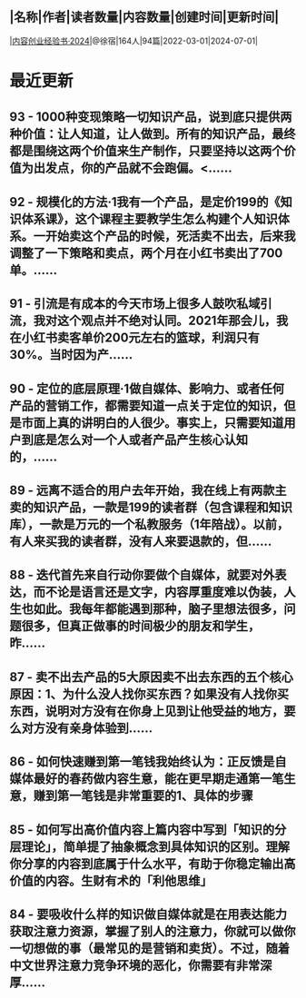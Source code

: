 |名称|作者|读者数量|内容数量|创建时间|更新时间|
---
|[内容创业经验书·2024](https://xiaobot.net/p/yaoguai?refer=0b133df9-27dc-423b-8101-639049001c13)|@徐宿|164人|94篇|2022-03-01|2024-07-01|

# 最近更新
## 93 - 1000种变现策略一切知识产品，说到底只提供两种价值：让人知道，让人做到。所有的知识产品，最终都是围绕这两个价值来生产制作，只要坚持以这两个价值为出发点，你的产品就不会跑偏。<......
## 92 - 规模化的方法·1我有一个产品，是定价199的《知识体系课》，这个课程主要教学生怎么构建个人知识体系。一开始卖这个产品的时候，死活卖不出去，后来我调整了一下策略和卖点，两个月在小红书卖出了700单。......
## 91 - 引流是有成本的今天市场上很多人鼓吹私域引流，我对这个观点并不绝对认同。2021年那会儿，我在小红书卖客单价200元左右的篮球，利润只有30%。当时因为产......
## 90 - 定位的底层原理·1做自媒体、影响力、或者任何产品的营销工作，都需要知道一点关于定位的知识，但是市面上真的讲明白的人很少。事实上，只需要知道用户到底是怎么对一个人或者产品产生核心认知的，......
## 89 - 远离不适合的用户去年开始，我在线上有两款主卖的知识产品，一款是199的读者群（包含课程和知识库），一款是万元的一个私教服务（1年陪战）。以前，有人来买我的读者群，没有人来要退款的，但......
## 88 - 迭代首先来自行动你要做个自媒体，就要对外表达，而不论是语言还是文字，内容厚重度难以伪装，人生也如此。我每年都能遇到那种，脑子里想法很多，问题很多，但真正做事的时间极少的朋友和学生，昨......
## 87 - 卖不出去产品的5大原因卖不出去东西的五个核心原因：1、为什么没人找你买东西？如果没有人找你买东西，说明对方没有在你身上见到让他受益的地方，要么对方没有亲身体验到......
## 86 - 如何快速赚到第一笔钱我始终认为：正反馈是自媒体最好的春药做内容生意，能在更早期走通第一笔生意，赚到第一笔钱是非常重要的1、具体的步骤
## 85 - 如何写出高价值内容上篇内容中写到「知识的分层理论」，简单提了抽象概念到具体知识的区别。理解你分享的内容到底属于什么水平，有助于你稳定输出高价值的内容。生财有术的「利他思维」
## 84 - 要吸收什么样的知识做自媒体就是在用表达能力获取注意力资源，掌握了别人的注意力，你就可以做你一切想做的事（最常见的是营销和卖货）。不过，随着中文世界注意力竞争环境的恶化，你需要有非常深厚......

